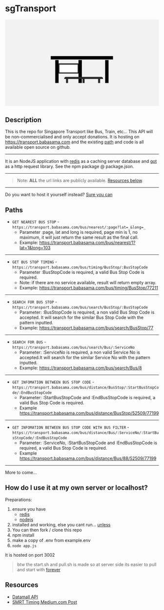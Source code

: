 # sgTransport

![Alt Text](./assets/loading.gif)

## Description

This is the repo for Singapore Transport like Bus, Train, etc... This API will be non-commercialised and only accept donations. It is hosting on <https://transport.babasama.com> and the existing [path](#paths) and code is all available open source on github.

***

It is an NodeJS application with [redis](https://redis.io) as a caching server database and [got](https://github.com/sindresorhus/got) as a http request library. See the npm package @ package.json.

***

> Note: **ALL** the url links are publicly available. [Resources below](#resources).

***

Do you want to host it yourself instead? [Sure you can](#how-do-i-use-it-at-my-own-server-or-localhost)

## Paths

- `GET NEAREST BUS STOP` - ``` https://transport.babasama.com/bus/nearest/:page?lat=_&long=_ ```
  - Parameter :page, lat and long is required, page min is 1, no maximum, it will just return the same result as the final call.
  - Example: <https://transport.babasama.com/bus/nearest/1?lat=1&long=103>

***

- `GET BUS STOP TIMING` - ``` https://transport.babasama.com/bus/timing/BusStop/:BusStopCode ```
  - Parameter :BusStopCode is required, a valid Bus Stop Code is required.
  - Note: if there are no service available, result will return empty array.
  - Example: <https://transport.babasama.com/bus/timing/BusStop/77211>

***

- `SEARCH FOR BUS STOP` - ``` https://transport.babasama.com/bus/search/BusStop/:BusStopCode ```
  - Parameter: :BusStopCode is required, a non valid Bus Stop Code is accepted. It will search for the similar Bus Stop Code with the pattern inputted.
  - Example: <https://transport.babasama.com/bus/search/BusStop/77>

***

- `SEARCH FOR BUS` - ``` https://transport.babasama.com/bus/search/Bus/:ServiceNo ```
  - Parameter: :ServiceNo is required, a non valid Service No is accepted.It will search for the similar Service No with the pattern inputted.
  - Example: <https://transport.babasama.com/bus/search/Bus/8>

***

- `GET INFOMATION BETWEEN BUS STOP CODE` - ``` https://transport.babasama.com/bus/distance/BusStop/:StartBusStopCode/:EndBusStopCode ```
  - Parameter: :StartBusStopCode and :EndBusStopCode is required, a valid Bus Stop Code is required.
  - Example <https://transport.babasama.com/bus/distance/BusStop/52509/77199>

***

- `GET INFOMATION BETWEEN BUS STOP CODE WITH BUS FILTER` - ``` https://transport.babasama.com/bus/distance/Bus/:ServiceNo/:StartBusStopCode/:EndBusStopCode ```
  - Parameter: :ServiceNo, :StartBusStopCode and :EndBusStopCode is required, a valid Bus Stop Code is required.
  - Example <https://transport.babasama.com/bus/distance/Bus/88/52509/77199>

***

More to come...

## How do I use it at my own server or localhost?

Preparations:

1. ensure you have
    - [redis](https://redis.io/)
    - [nodejs](https://nodejs.org/en/)
2. installed and working, else you cant run... [unless](https://www.reddit.com/r/YouFellForItFool/comments/cjlngm/you_fell_for_it_fool/)
3. You can then fork / clone this repo
4. npm install
5. make a copy of .env from example.env
6. ` node app.js `

It is hosted on port 3002
> btw the start.sh and pull.sh is made so at server side its easier to pull and start with [forever](https://www.npmjs.com/package/forever)

## Resources

- [Datamall API](https://datamall.lta.gov.sg/content/datamall/en.html)
- [SMRT Timing Medium.com Post](https://chatbotslife.com/make-google-assistant-app-to-check-train-arrival-times-with-dialogflow-71cf02103e8)
